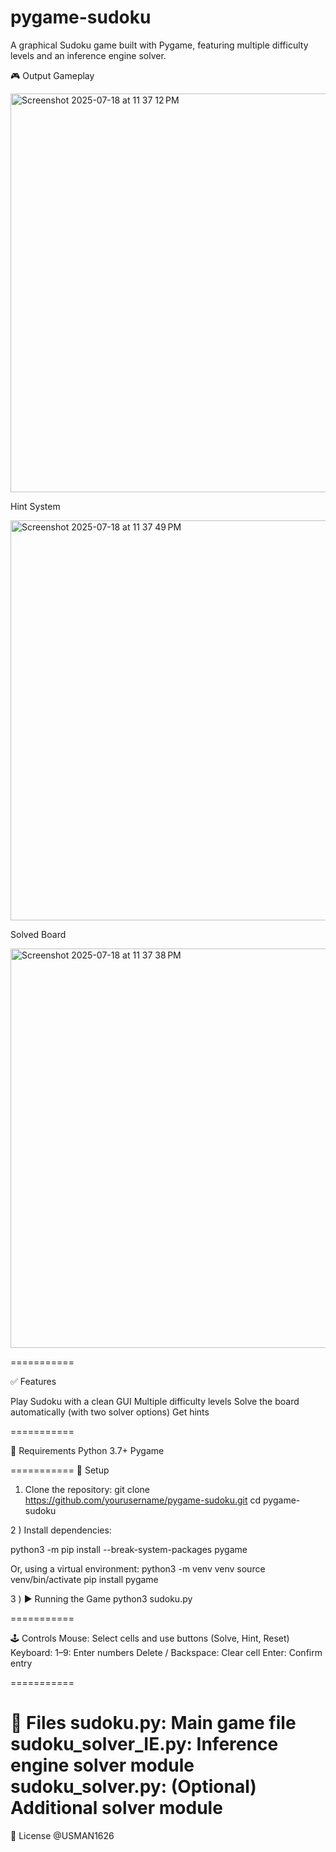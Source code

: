 # pygame-sudoku

A graphical Sudoku game built with Pygame, featuring multiple difficulty levels and an inference engine solver.


🎮 Output
Gameplay	

<img width="535" height="638" alt="Screenshot 2025-07-18 at 11 37 12 PM" src="https://github.com/user-attachments/assets/f0aadc2c-ef01-4fd6-bd63-5ab4e00043c0" />

Hint System


<img width="539" height="640" alt="Screenshot 2025-07-18 at 11 37 49 PM" src="https://github.com/user-attachments/assets/83fbcaa2-abf1-4e48-a109-b4e39c9b9613" />


Solved Board	


<img width="538" height="639" alt="Screenshot 2025-07-18 at 11 37 38 PM" src="https://github.com/user-attachments/assets/84e2e396-11df-41d0-b491-ba5b164e59c2" />


===========

✅ Features

Play Sudoku with a clean GUI
Multiple difficulty levels
Solve the board automatically (with two solver options)
Get hints

===========

🧰 Requirements
Python 3.7+
Pygame

===========
🚀 Setup

1) Clone the repository:
   git clone https://github.com/yourusername/pygame-sudoku.git
   cd pygame-sudoku
   
2 ) Install dependencies:

   python3 -m pip install --break-system-packages pygame

Or, using a virtual environment:
  python3 -m venv venv
  source venv/bin/activate
  pip install pygame

3 ) ▶️ Running the Game
  python3 sudoku.py


===========

🕹️ Controls
Mouse: Select cells and use buttons (Solve, Hint, Reset)
Keyboard:
1–9: Enter numbers
Delete / Backspace: Clear cell
Enter: Confirm entry

===========

📁 Files
sudoku.py: Main game file
sudoku_solver_IE.py: Inference engine solver module
sudoku_solver.py: (Optional) Additional solver module
==========

📄 License
  @USMAN1626
